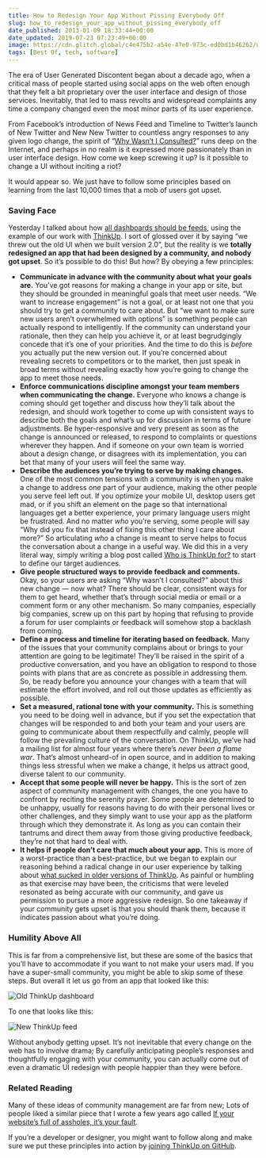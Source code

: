 ```yaml
---
title: How to Redesign Your App Without Pissing Everybody Off
slug: how_to_redesign_your_app_without_pissing_everybody_off
date_published: 2013-01-09 18:33:44+00:00
date_updated: 2019-07-23 07:23:49+00:00
image: https://cdn.glitch.global/c4e475b2-a54e-47e0-973c-ed0bd1b46262/user-generated-discontent.jpg?v=1670400568448
tags: [Best Of, tech, software]
---
```

The era of User Generated Discontent began about a decade ago, when a critical mass of people started using social apps on the web often enough that they felt a bit proprietary over the user interface and design of those services. Inevitably, that led to mass revolts and widespread complaints any time a company changed even the most minor parts of its user experience.

From Facebook’s introduction of News Feed and Timeline to Twitter’s launch of New Twitter and New New Twitter to countless angry responses to any given logo change, the spirit of “[Why Wasn’t I Consulted?](http://www.ftrain.com/wwic.html)” runs deep on the Internet, and perhaps in no realm is it expressed more passionately than in user interface design. How come we keep screwing it up? Is it possible to change a UI without inciting a riot?

It would appear so. We just have to follow some principles based on learning from the last 10,000 times that a mob of users got upset.

### Saving Face

Yesterday I talked about how [all dashboards should be feeds](/2013/01/08/all_dashboards_should_be_feeds/), using the example of our work with [ThinkUp](http://thinkup.com/). I sort of glossed over it by saying “we threw out the old UI when we built version 2.0”, but the reality is we **totally redesigned an app that had been designed by a community, and nobody got upset**. So it’s possible to do this! But how? By obeying a few principles:

- **Communicate in advance with the community about what your goals are.** You’ve got reasons for making a change in your app or site, but they should be grounded in meaningful goals that meet user needs. “We want to increase engagement” is not a goal, or at least not one that you should try to get a community to care about. But “we want to make sure new users aren’t overwhelmed with options” is something people can actually respond to intelligently. If the community can understand your rationale, then they can help you achieve it, or at least begrudgingly concede that it’s one of your priorities. And the time to do this is *before* you actually put the new version out. If you’re concerned about revealing secrets to competitors or to the market, then just speak in broad terms without revealing exactly how you’re going to change the app to meet those needs.
- **Enforce communications discipline amongst your team members when communicating the change.** Everyone who knows a change is coming should get together and discuss how they’ll talk about the redesign, and should work together to come up with consistent ways to describe both the goals and what’s up for discussion in terms of future adjustments. Be hyper-responsive and very present as soon as the change is announced or released, to respond to complaints or questions wherever they happen. And if someone on your own team is worried about a design change, or disagrees with its implementation, you can bet that many of your users will feel the same way.
- **Describe the audiences you’re trying to serve by making changes.** One of the most common tensions with a community is when you make a change to address one part of your audience, making the other people you serve feel left out. If you optimize your mobile UI, desktop users get mad, or if you shift an element on the page so that international languages get a better experience, your primary language users might be frustrated. And no matter *who* you’re serving, some people will say “Why did you fix that instead of fixing this other thing I care about more?” So articulating *who* a change is meant to serve helps to focus the conversation about a change in a useful way. We did this in a very literal way, simply writing a blog post called [Who is ThinkUp for?](http://blog.thinkup.com/post/36617328932/who-is-thinkup-for) to start to define our target audiences.
- **Give people structured ways to provide feedback and comments.** Okay, so your users are asking “Why wasn’t I consulted?” about this new change — now what? There should be clear, consistent ways for them to get heard, whether that’s through social media or email or a comment form or any other mechanism. So many companies, especially big companies, screw up on this part by hoping that refusing to provide a forum for user complaints or feedback will somehow stop a backlash from coming.
- **Define a process and timeline for iterating based on feedback.** Many of the issues that your community complains about or brings to your attention are going to be legitimate! They’ll be raised in the spirit of a productive conversation, and you have an obligation to respond to those points with plans that are as concrete as possible in addressing them. So, be ready before you announce your changes with a team that will estimate the effort involved, and roll out those updates as efficiently as possible.
- **Set a measured, rational tone with your community.** This is something you need to be doing well in advance, but if you set the expectation that changes will be responded to and both your team and your users are going to communicate about them respectfully and calmly, people will follow the prevailing culture of the conversation. On ThinkUp, we’ve had a mailing list for almost four years where there’s *never been a flame war*. That’s almost unheard-of in open source, and in addition to making things less stressful when we make a change, it helps us attract good, diverse talent to our community.
- **Accept that some people will never be happy.** This is the sort of zen aspect of community management with changes, the one you have to confront by reciting the serenity prayer. Some people are determined to be unhappy, usually for reasons having to do with their personal lives or other challenges, and they simply want to use your app as the platform through which they demonstrate it. As long as you can contain their tantrums and direct them away from those giving productive feedback, they’re not that hard to deal with.
- **It helps if people don’t care that much about your app.** This is more of a worst-practice than a best-practice, but we began to explain our reasoning behind a radical change in our user experience by talking about [what sucked in older versions of ThinkUp](http://blog.thinkup.com/post/35592992318/how-thinkup-sucks). As painful or humbling as that exercise may have been, the criticisms that were leveled resonated as being accurate with our community, and gave us permission to pursue a more aggressive redesign. So one takeaway if your community gets upset is that you should thank them, because it indicates passion about what you’re doing.

### Humility Above All

This is far from a comprehensive list, but these are some of the basics that you’ll have to accommodate if you want to not make your users mad. If you have a super-small community, you might be able to skip some of these steps. But overall it let us go from an app that looked like this:

![](https://cdn.glitch.global/c4e475b2-a54e-47e0-973c-ed0bd1b46262/thinkup-dashboard-old.png?v=1670400662053 "Old ThinkUp dashboard")

To one that looks like this:

![](https://cdn.glitch.global/c4e475b2-a54e-47e0-973c-ed0bd1b46262/thinkup-dashboard-new.png?v=1670400661875 "New ThinkUp feed")

Without anybody getting upset. It’s not inevitable that every change on the web has to involve drama; By carefully anticipating people’s responses and thoughtfully engaging with your community, you can actually come out of even a dramatic UI redesign with people happier than they were before.

### Related Reading

Many of these ideas of community management are far from new; Lots of people liked a similar piece that I wrote a few years ago called [ If your website’s full of assholes, it’s your fault](/2011/07/20/if_your_websites_full_of_assholes_its_your_fault-2/).

If you’re a developer or designer, you might want to follow along and make sure we put these principles into action by [joining ThinkUp on GitHub](https://github.com/ginatrapani/ThinkUp).
